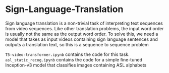# Sign-Language-Translation
Sign language translation is a non-trivial task of interpreting
text sequences from video sequences. Like other translation
problems, the input word order is usually not the same as
the output word order. To solve this, we need a model
that takes as input videos containing
sign language sentences and outputs a translation text, so this is a sequence to sequence problem

`T5-video-transformer.ipynb` contains the code for this task. <br>
`asl_static_recog.ipynb` contains the code for a simple fine-tuned Inception-v3 model
that classifies images containing ASL alphabets
